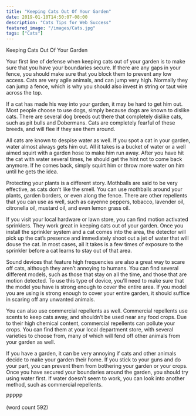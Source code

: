 ```yaml
---
title: "Keeping Cats Out Of Your Garden"
date: 2019-01-10T14:50:07-08:00
description: "Cats Tips for Web Success"
featured_image: "/images/Cats.jpg"
tags: ["Cats"]
---
```


Keeping Cats Out Of Your Garden

Your first line of defense when keeping cats out of your garden is to make sure that you have your boundaries secure.  If there are any gaps in your fence, you should make sure that you block them to prevent any low access.  Cats are very agile animals, and can jump very high.  Normally they can jump a fence, which is why you should also invest in string or taut wire across the top.

If a cat has made his way into your garden, it may be hard to get him out.  Most people choose to use dogs, simply because dogs are known to dislike cats. There are several dog breeds out there that completely dislike cats, such as pit bulls and Dobermans.  Cats are completely fearful of these breeds, and will flee if they see them around.

All cats are known to despise water as well.  If you spot a cat in your garden, water almost always gets him out.  All it takes is a bucket of water or a well aimed squirt with a garden hose to make him run away.  After you have hit the cat with water several times, he should get the hint not to come back anymore.  If he comes back, simply squirt him or throw more water on him until he gets the idea.

Protecting your plants is a different story.  Mothballs are said to be very effective, as cats don’t like the smell.  You can use mothballs around your plants, garden borders, or even along the fence.  There are other repellents that you can use as well, such as cayenne peppers, tobacco, lavender oil, citronella oil, mustard oil, and even lemon grass oil.

If you visit your local hardware or lawn store, you can find motion activated sprinklers.  They work great in keeping cats out of your garden.  Once you install the sprinkler system and a cat comes into the area, the detector will pick up the cat’s presence and immediately shoot out a jet of water that will douse the cat.  In most cases, all it takes is a few times of exposure to the sprinkler before a cat learns to stay out of that area.

Sound devices that feature high frequencies are also a great way to scare off cats, although they aren’t annoying to humans.  You can find several different models, such as those that stay on all the time, and those that are motion detected.  To use this type of device, you’ll need to make sure that the model you have is strong enough to cover the entire area.  If you model you are using is strong enough to cover your entire garden, it should suffice in scaring off any unwanted animals.

You can also use commercial repellents as well.  Commercial repellents use scents to keep cats away, and shouldn’t be used near any food crops.  Due to their high chemical content, commercial repellents can pollute your crops.  You can find them at your local department store, with several varieties to choose from, many of which will fend off other animals from your garden as well.

If you have a garden, it can be very annoying if cats and other animals decide to make your garden their home.  If you stick to your guns and do your part, you can prevent them from bothering your garden or your crops.  Once you have secured your boundaries around the garden, you should try using water first.  If water doesn’t seem to work, you can look into another method, such as commercial repellents.

PPPPP

(word count 592)
